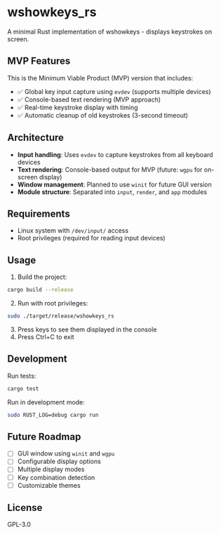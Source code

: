 # wshowkeys_rs

A minimal Rust implementation of wshowkeys - displays keystrokes on screen.

## MVP Features

This is the Minimum Viable Product (MVP) version that includes:

- ✅ Global key input capture using `evdev` (supports multiple devices)
- ✅ Console-based text rendering (MVP approach)
- ✅ Real-time keystroke display with timing
- ✅ Automatic cleanup of old keystrokes (3-second timeout)

## Architecture

- **Input handling**: Uses `evdev` to capture keystrokes from all keyboard devices
- **Text rendering**: Console-based output for MVP (future: `wgpu` for on-screen display)
- **Window management**: Planned to use `winit` for future GUI version
- **Module structure**: Separated into `input`, `render`, and `app` modules

## Requirements

- Linux system with `/dev/input/` access
- Root privileges (required for reading input devices)

## Usage

1. Build the project:
```bash
cargo build --release
```

2. Run with root privileges:
```bash
sudo ./target/release/wshowkeys_rs
```

3. Press keys to see them displayed in the console
4. Press Ctrl+C to exit

## Development

Run tests:
```bash
cargo test
```

Run in development mode:
```bash
sudo RUST_LOG=debug cargo run
```

## Future Roadmap

- [ ] GUI window using `winit` and `wgpu`
- [ ] Configurable display options
- [ ] Multiple display modes
- [ ] Key combination detection
- [ ] Customizable themes

## License

GPL-3.0